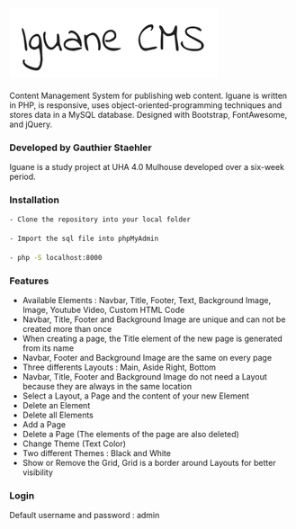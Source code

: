 ![](https://github.com/GStaehler/Iguane-CMS/blob/master/images/logo.png)
---

Content Management System for publishing web content. Iguane is written in PHP, is responsive, uses object-oriented-programming techniques and stores data in a MySQL database. Designed with Bootstrap, FontAwesome, and jQuery.

### Developed by Gauthier Staehler

Iguane is a study project at UHA 4.0 Mulhouse developed over a six-week period.

### Installation

```sh
- Clone the repository into your local folder

- Import the sql file into phpMyAdmin

- php -S localhost:8000
```

### Features

  - Available Elements : Navbar, Title, Footer, Text, Background Image, Image, Youtube Video, Custom HTML Code
  - Navbar, Title, Footer and Background Image are unique and can not be created more than once
  - When creating a page, the Title element of the new page is generated from its name
  - Navbar, Footer and Background Image are the same on every page
  - Three differents Layouts : Main, Aside Right, Bottom
  - Navbar, Title, Footer and Background Image do not need a Layout because they are always in the same location
  - Select a Layout, a Page and the content of your new Element
  - Delete an Element
  - Delete all Elements
  - Add a Page
  - Delete a Page (The elements of the page are also deleted)
  - Change Theme (Text Color)
  - Two different Themes : Black and White
  - Show or Remove the Grid, Grid is a border around Layouts for better visibility

### Login

Default username and password : admin